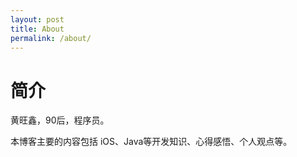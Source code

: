 ```yaml
---
layout: post
title: About
permalink: /about/
---
```


# 简介

黄旺鑫，90后，程序员。

本博客主要的内容包括 iOS、Java等开发知识、心得感悟、个人观点等。


